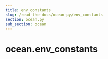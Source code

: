 ```yaml
---
title: env_constants
slug: /read-the-docs/ocean-py/env_constants
section: ocean.py
sub_section: ocean
---
```

<a name="ocean.env_constants"></a>
# ocean.env\_constants

